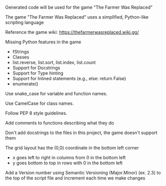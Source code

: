 Generated code will be used for the game "The Farmer Was Replaced"

The game "The Farmer Was Replaced" uses a simplified, Python-like scripting language

Reference the game wiki: https://thefarmerwasreplaced.wiki.gg/

Missing Python features in the game
  - fStrings
  - Classes
  - list.reverse, list.sort, list.index, list.count
  - Support for Docstrings
  - Support for Type hinting
  - Support for Inlined statements (e.g., else: return False)
  - enumerate()

Use snake_case for variable and function names.

Use CamelCase for class names.

Follow PEP 8 style guidelines.

Add comments to functions describing what they do

Don't add docstrings to the files in this project, the game doesn't support them

The grid layout has the (0,0) coordinate in the bottom left corner
  - x goes left to right in columns from 0 in the bottom left
  - y goes bottom to top in rows with 0 in the bottom left

Add a Version number using Semantic Versioning (Major.Minor) (ex. 2.3) to the top of the script file and increment each time we make changes